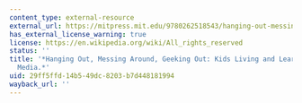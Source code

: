 ```yaml
---
content_type: external-resource
external_url: https://mitpress.mit.edu/9780262518543/hanging-out-messing-around-and-geeking-out/
has_external_license_warning: true
license: https://en.wikipedia.org/wiki/All_rights_reserved
status: ''
title: '*Hanging Out, Messing Around, Geeking Out: Kids Living and Learning with New
  Media.*'
uid: 29ff5ffd-14b5-49dc-8203-b7d448181994
wayback_url: ''
---
```

